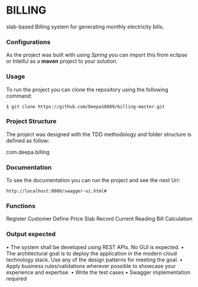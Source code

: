 # BILLING

slab-based Billing system for generating monthly electricity bills.

### Configurations

As the project was built with using _Spring_  you can import this from eclipse or IntelliJ as a **maven** project to your solution.

### Usage

To run the project you can clone the repository using the following command:
```
$ git clone https://github.com/Deepa10889/billing-master.git
```

### Project Structure

The project was designed with the TDD methodology and folder structure is defined as follow:

com.deepa.billing

### Documentation

To see the documentation you can run the project and see the next Uri:
```
http://localhost:8080/swagger-ui.html#
```

### Functions

Register Customer
Define Price Slab
Record Current Reading
Bill Calculation


### Output expected


• The system shall be developed using REST APIs. No GUI is expected.
• The architectural goal is to deploy the application in the modern cloud technology stack. Use
any of the design patterns for meeting the goal.
• Apply business rules/validations wherever possible to showcase your experience and expertise.
• Write the test cases
• Swagger implementation required 